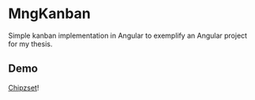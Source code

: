 # MngKanban

Simple kanban implementation in Angular to exemplify an Angular project for my thesis.

## Demo

[Chipzset](https://chipzset.web.app/)!
